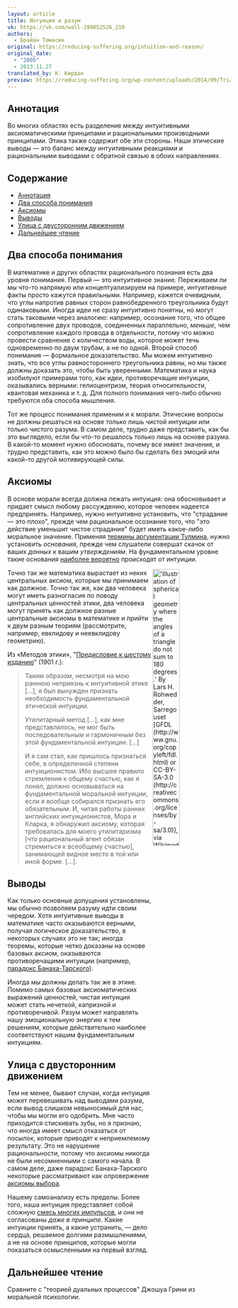 ```yaml
---
layout: article
title: Интуиция и разум
vk: https://vk.com/wall-199052526_210
authors:
  - Брайан Томасик
original: https://reducing-suffering.org/intuition-and-reason/
original_date:
  - "2005"
  - 2013.11.27
translated_by: К. Кирдан
preview: https://reducing-suffering.org/wp-content/uploads/2014/09/Triangles_spherical_geometry.jpg
---
```

<h2 id="1">Аннотация</h2>

Во многих областях есть разделение между интуитивными аксиоматическими принципами и рациональными производными принципами. Этика также содержит обе эти стороны. Наши этические выводы — это баланс между интуитивными реакциями и рациональными выводами с обратной связью в обоих направлениях.

## Содержание

- [Аннотация](#1)
- [Два способа понимания](#2)
- [Аксиомы](#3)
- [Выводы](#4)
- [Улица с двусторонним движением](#5)
- [Дальнейшее чтение](#6)

<h2 id="2">Два способа понимания</h2>

В математике и других областях рационального познания есть два уровня понимания. Первый — это интуитивное знание. Переживаем ли мы что-то напрямую или концептуализируем на примере, интуитивные факты просто кажутся правильными. Например, кажется очевидным, что углы напротив равных сторон равнобедренного треугольника будут одинаковыми. Иногда идеи не сразу интуитивно понятны, но могут стать таковыми через аналогию: например, осознание того, что общее сопротивление двух проводов, соединенных параллельно, _меньше_, чем сопротивление каждого провода в отдельности, потому что можно провести сравнение с количеством воды, которое может течь одновременно по двум трубам, а не по одной. Второй способ понимания — формальное доказательство. Мы можем интуитивно знать, что все углы равностороннего треугольника равны, но мы также должны доказать это, чтобы быть уверенными. Математика и наука изобилуют примерами того, как идеи, противоречащие интуиции, оказывались верными: гелиоцентризм, теория относительности, квантовая механика и т. д. Для полного понимания чего-либо обычно требуются оба способа мышления.

Тот же процесс понимания применим и к морали. Этические вопросы не должны решаться на основе только лишь чистой интуиции или только чистого разума. В самом деле, трудно даже представить, как бы это выглядело, если бы что-то решалось только лишь на основе разума. В какой-то момент нужно обосновать, почему все имеет значение, и трудно представить, как это можно было бы сделать без эмоций или какой-то другой мотивирующей силы.

<h2 id="3">Аксиомы</h2>

В основе морали всегда должна лежать интуиция: она обосновывает и придает смысл любому рассуждению, которое человек надеется предпринять. Например, нужно интуитивно установить, что "страдание — это плохо", прежде чем рациональное осознание того, что "это действие уменьшит чистое страдание" будет иметь какое-либо моральное значение. Применяя [термины аргументации Тулмина](http://changingminds.org/disciplines/argument/making_argument/toulmin.htm), нужно установить _основания_, прежде чем слушатели совершат скачок от ваших _данных_ к вашим _утверждениям_. На фундаментальном уровне такие основания [наиболее вероятно](https://en.wikipedia.org/wiki/Foundationalism) происходят от интуиции.

<img src="https://reducing-suffering.org/wp-content/uploads/2014/09/Triangles_spherical_geometry.jpg" title="'Illustration of spherical geometry where the angles of a triangle do not sum to 180 degrees.' By Lars H. Rohwedder, Sarregouset [GFDL (http://www.gnu.org/copyleft/fdl.html) or CC-BY-SA-3.0 (http://creativecommons.org/licenses/by-sa/3.0)], via Wikimedia Commons: https://commons.wikimedia.org/wiki/File:Triangles_(spherical_geometry).jpg" width="35%" height="40%" align="right"/>
Точно так же математика вырастает из неких центральных аксиом, которые мы принимаем как должное. Точно так же, как два человека могут иметь разногласия по поводу центральных ценностей этики, два человека могут принять как должное разные центральные аксиомы в математике и прийти к двум разным теориям (рассмотрите, например, евклидову и неевклидову геометрию).

Из «Методов этики», "[Предисловие к шестому изданию](http://www.laits.utexas.edu/poltheory/sidgwick/me/me.preface.s06.html)" (1901 г.):

> Таким образом, несмотря на мою раннюю неприязнь к интуитивной этике [...], я был вынужден признать необходимость фундаментальной этической интуиции.
>
> Утилитарный метод [...], как мне представлялось, не мог быть последовательным и гармоничным без этой фундаментальной интуиции. [...]
>
> И я сам стал, как пришлось признаться себе, в определенной степени интуиционистом. Ибо высшее правило стремления к общему счастью, как я понял, должно основываться на фундаментальной моральной интуиции, если я вообще собирался признать его обязательным. И, читая работы ранних английских интуиционистов, Мора и Кларка, я обнаружил аксиому, которая требовалась для моего утилитаризма [что рациональный агент обязан стремиться к всеобщему счастью], занимающей видное место в той или иной форме. [...].

<h2 id="4">Выводы</h2>

Как только основные допущения установлены, мы обычно позволяем разуму идти своим чередом. Хотя интуитивные выводы в математике часто оказываются верными, получая логическое доказательство, в некоторых случаях это не так; иногда теоремы, которые четко доказаны на основе базовых аксиом, оказываются противоречащими интуиции (например, [парадокс Банаха-Тарского](https://ru.wikipedia.org/wiki/Парадокс_Банаха_—_Тарского)).

Иногда мы должны делать так же в этике. Помимо самых базовых аксиоматических выражений ценностей, чистая интуиция может стать нечеткой, капризной и противоречивой. Разум может направлять нашу эмоциональную энергию к тем решениям, которые действительно наиболее соответствуют нашим фундаментальным интуициям.

<h2 id="5">Улица с двусторонним движением</h2>

Тем не менее, бывают случаи, когда интуиция может перевешивать над выводами разума, если вывод слишком невыносимый для нас, чтобы мы могли его одобрить. Мне часто приходится стискивать зубы, но я признаю, что иногда имеет смысл отказаться от посылок, которые приводят к неприемлемому результату. Это не нарушение рациональности, потому что аксиомы никогда не были несомненными с самого начала. В самом деле, даже парадокс Банаха-Тарского некоторые рассматривают как опровержение [аксиомы выбора](https://ru.wikipedia.org/wiki/Аксиома_выбора).

Нашему самоанализу есть пределы. Более того, наша интуиция представляет собой сложную [смесь многих импульсов](https://lesswrong.ru/w/%D0%A1%D1%83%D1%82%D1%8C_%D1%82%D0%B2%D0%BE%D1%8F_-_%D0%BE%D1%81%D0%BA%D0%BE%D0%BB%D0%BA%D0%B8_%D0%B1%D0%BE%D0%B3%D0%B0), и они не согласованы _даже в принципе_. Какие интуиции принять, а какие устранить, — дело сердца, решаемое долгими размышлениями, а не на основе принципов, которые могли показаться осмысленными на первый взгляд.

<h2 id="6">Дальнейшее чтение</h2>

Сравните с "теорией дуальных процессов" Джошуа Грини из моральной психологии.
